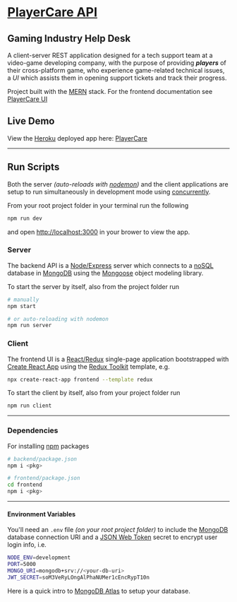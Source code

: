 # [PlayerCare API](https://playercare.herokuapp.com/)

## Gaming Industry Help Desk

A client-server REST application designed for a tech support team at a video-game developing company, with the purpose of providing **_players_** of their cross-platform game, who experience game-related technical issues, a _UI_ which assists them in opening support tickets and track their progress.

Project built with the [MERN](https://www.geeksforgeeks.org/mern-stack/) stack. For the frontend documentation see [PlayerCare UI](https://github.com/iancover/t-soup/tree/main/frontend/README.md)

## Live Demo

View the [Heroku](https://heroku.com) deployed app here: [PlayerCare](https://playercare.herokuapp.com/) 

---

## Run Scripts

Both the server _(auto-reloads with [nodemon](https://npmjs.com/package/nodemon))_ and the client applications are setup to run simultaneously in development mode using [concurrently](https://npmjs.com/package/concurrently).

From your root project folder in your terminal run the following

```bash
npm run dev
```

and open [http://localhost:3000](http://localhost:3000) in your brower to view the app.

### Server

The backend API is a [Node](https://nodejs.org)[/Express](https://expressjs.com) server which connects to a [noSQL](https://www.mongodb.com/nosql-explained) database in [MongoDB](https://www.mongodb.com/) using the [Mongoose](https://mongoosejs.com) object modeling library.

To start the server by itself, also from the project folder run

```bash
# manually
npm start

# or auto-reloading with nodemon
npm run server
```

### Client

The frontend UI is a [React](https://reactjs.org)[/Redux]() single-page application bootstrapped with [Create React App](https://create-react-app.com) using the [Redux Toolkit](https://redux-toolkit.js.org/introduction/getting-started) template, e.g.

```bash
npx create-react-app frontend --template redux
```

To start the client by itself, also from your project folder run

```bash
npm run client
```

---

### Dependencies

For installing [npm](https://www.npmjs.com/) packages

```bash
# backend/package.json
npm i <pkg>

# frontend/package.json
cd frontend
npm i <pkg>
```

---

#### Environment Variables

You'll need an `.env` file _(on your root project folder)_ to include the [MongoDB](https://www.mongodb.com/) database connection URI and a [JSON Web Token](https://jwt.io/) secret to encrypt user login info, i.e.

```bash
NODE_ENV=development
PORT=5000
MONGO_URI=mongodb+srv://<your-db-uri>
JWT_SECRET=soM3VeRyLOngAlPhaNUMer1cEncRypT10n
```

Here is a quick intro to [MongoDB Atlas](https://www.youtube.com/watch?v=xrc7dIO_tXk) to setup your database.
